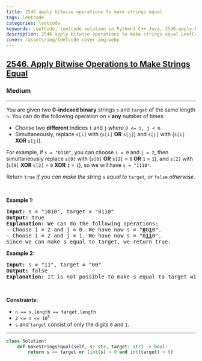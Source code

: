 ```yaml
---
title: 2546 apply bitwise operations to make strings equal
tags: leetcode
categories: leetcode
keywords: LeetCode, leetcode solution in Python3 C++ Java, 2546-apply-bitwise-operations-to-make-strings-equal solution
description: 2546 apply bitwise operations to make strings equal LeetCode Solution Explained
cover: /assets/img/leetcode-cover-img.webp
---
```



<h2><a href="https://leetcode.com/problems/apply-bitwise-operations-to-make-strings-equal/">2546. Apply Bitwise Operations to Make Strings Equal</a></h2><h3>Medium</h3><hr><div><p>You are given two <strong>0-indexed binary</strong> strings <code>s</code> and <code>target</code> of the same length <code>n</code>. You can do the following operation on <code>s</code> <strong>any</strong> number of times:</p>

<ul>
	<li>Choose two <strong>different</strong> indices <code>i</code> and <code>j</code> where <code>0 &lt;= i, j &lt; n</code>.</li>
	<li>Simultaneously, replace <code>s[i]</code> with (<code>s[i]</code> <strong>OR</strong> <code>s[j]</code>) and <code>s[j]</code> with (<code>s[i]</code> <strong>XOR</strong> <code>s[j]</code>).</li>
</ul>

<p>For example, if <code>s = "0110"</code>, you can choose <code>i = 0</code> and <code>j = 2</code>, then simultaneously replace <code>s[0]</code> with (<code>s[0]</code> <strong>OR</strong> <code>s[2]</code> = <code>0</code> <strong>OR</strong> <code>1</code> = <code>1</code>), and <code>s[2]</code> with (<code>s[0]</code> <strong>XOR</strong> <code>s[2]</code> = <code>0</code> <strong>XOR</strong> <code>1</code> = <code>1</code>), so we will have <code>s = "1110"</code>.</p>

<p>Return <code>true</code> <em>if you can make the string </em><code>s</code><em> equal to </em><code>target</code><em>, or </em><code>false</code><em> otherwise</em>.</p>

<p>&nbsp;</p>
<p><strong class="example">Example 1:</strong></p>

<pre><strong>Input:</strong> s = "1010", target = "0110"
<strong>Output:</strong> true
<strong>Explanation:</strong> We can do the following operations:
- Choose i = 2 and j = 0. We have now s = "<strong><u>0</u></strong>0<strong><u>1</u></strong>0".
- Choose i = 2 and j = 1. We have now s = "0<strong><u>11</u></strong>0".
Since we can make s equal to target, we return true.
</pre>

<p><strong class="example">Example 2:</strong></p>

<pre><strong>Input:</strong> s = "11", target = "00"
<strong>Output:</strong> false
<strong>Explanation:</strong> It is not possible to make s equal to target with any number of operations.
</pre>

<p>&nbsp;</p>
<p><strong>Constraints:</strong></p>

<ul>
	<li><code>n == s.length == target.length</code></li>
	<li><code>2 &lt;= n &lt;= 10<sup>5</sup></code></li>
	<li><code>s</code> and <code>target</code> consist of only the digits <code>0</code> and <code>1</code>.</li>
</ul>
</div>

---




```python
class Solution:
    def makeStringsEqual(self, s: str, target: str) -> bool:
        return s == target or (int(s) > 0 and int(target) > 0)
        
```
